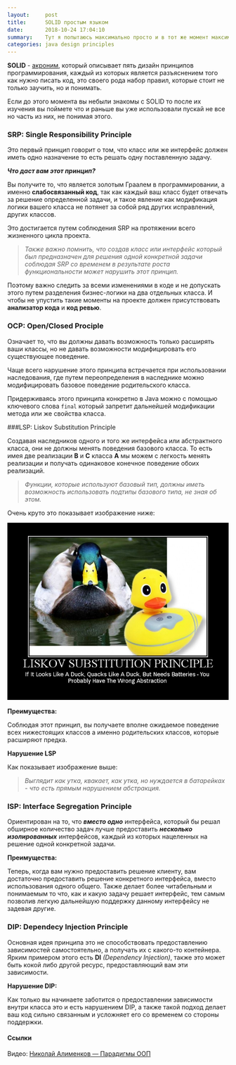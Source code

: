 ```yaml
---
layout:     post
title:      SOLID простым языком
date:       2018-10-24 17:04:10
summary:    Тут я попытаюсь максимально просто и в тот же момент максимально информативно вам пояснить что же такое SOLID и почему вам его нужно знать.
categories: java design principles
---
```


**SOLID** - [акроним](https://ru.wikipedia.org/wiki/Акроним), который описывает пять дизайн принципов программирования, каждый из которых является разъяснением того как нужно писать код, это своего рода набор правил, которые стоит не только заучить, но и понимать.

Если до этого момента вы небыли знакомы с SOLID то после их изучения вы поймете что и раньше вы уже использовали пускай не все но часть из них, не понимая этого.

### SRP: Single Responsibility Principle

Это первый принцип говорит о том, что класс или же интерфейс должен иметь одно назначение то есть решать одну поставленную задачу.

***Что даст вам этот принцип?***

Вы получите то, что является золотым Граалем в программировании, а именно **слабосвязанный код**, так как каждый ваш класс будет отвечать за решение определенной задачи, и такое явление как модификация логики вашего класса не потянет за собой ряд других исправлений, других классов.

Это достигается путем соблюдения SRP на протяжении всего жизненного цикла проекта.

> *Также важно помнить, что создав класс или интерфейс который был предназначен для решения одной конкретной задачи соблюдая SRP со временем в результате роста функциональности может нарушить этот принцип.* 

Поэтому важно следить за всеми изменениями в коде и не допускать этого путем разделения бизнес-логики на два отдельных класса. И чтобы не упустить такие моменты на проекте должен присутствовать **анализатор кода** и **код ревью**.

### OCP: Open/Closed Prociple

Означает то, что вы должны давать возможность только расширять ваши классы, но не давать возможности модифицировать его существующее поведение.

Чаще всего нарушение этого принципа встречается при использовании наследования, где путем переопределения в наследнике можно модифицировать базовое поведение родительского класса.

Придерживаясь этого принципа конкретно в Java можно с помощью ключевого слова `final` который запретит дальнейшей модификации метода или же свойства класса.

###LSP: Liskov Substitution Principle

Создавая наследников одного и того же интерфейса или абстрактного класса, они не должны менять поведения базового класса. То есть имея две реализации **B** и **C** класса **A** мы можем с легкость менять реализации и получать одинаковое конечное поведение обоих реализаций.

> *Функции, которые используют базовый тип, должны иметь возможность использовать подтипы базового типа, не зная об этом.*

Очень круто это показывает изображение ниже:

![Liskov Substitution Principle](/images/2018-10-24/LiskovSubtitutionPrinciple.jpg)

**Преимущества:**

Соблюдая этот принцип, вы получаете вполне ожидаемое поведение всех нижестоящих классов а именно родительских классов, которые расширяют предка.

**Нарушение LSP**

Как показывает изображение выше:

> *Выглядит как утка, квакает, как утка, но нуждается в батарейках - что есть прямым нарушением абстракция.*

### ISP: Interface Segregation Principle

Ориентирован на то, что ***вместо одно*** интерфейса, который бы решал обширное количество задач лучше предоставить ***несколько изолированных*** интерфейсов, каждый из которых нацеленных на решение одной конкретной задачи.

**Преимущества:**

Теперь, когда вам нужно предоставить решение клиенту, вам достаточно предоставить решение конкретного интерфейса, вместо использования одного общего. Также делает более читабельным и понимаемым то что, как и какую задачу решает интерфейс, тем самым позволив легкую дальнейшую поддержку данному интерфейсу не задевая другие.

### DIP: Dependecy Injection Principle

Основная идея принципа это не способствовать предоставлению зависимостей самостоятельно, а получать их с какого-то контейнера. Ярким примером этого есть **DI** *(Dependency Injection)*, также это может быть кокой либо другой ресурс, предоставляющий вам эти зависимости.

**Нарушение DIP:**

Как только вы начинаете заботится о предоставлении зависимости внутри класса это и есть нарушением DIP, а также такой подход делает ваш код сильно связанным и усложняет его со временем со стороны поддержки.

#### Ссылки

Видео: [Николай Алименков — Парадигмы ООП](https://youtu.be/G6LJkWwZGuc)